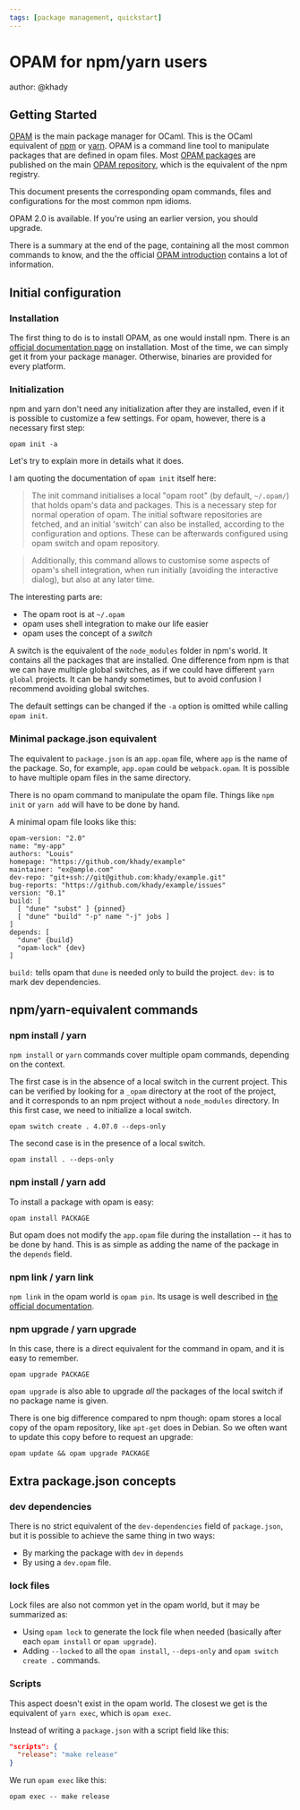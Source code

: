 ```yaml
---
tags: [package management, quickstart]
---
```


# OPAM for npm/yarn users

author: @khady

## Getting Started

[OPAM](https://opam.ocaml.org/) is the main package manager for OCaml.
This is the OCaml equivalent of [npm](https://www.npmjs.com/) or [yarn](https://yarnpkg.com/en/).
OPAM is a command line tool to manipulate packages that are defined in opam files.
Most [OPAM packages](https://opam.ocaml.org/packages/) are published on the main
 [OPAM repository](https://github.com/ocaml/opam-repository), which is the equivalent of the npm registry.

This document presents the corresponding opam commands, files and
configurations for the most common npm idioms.

OPAM 2.0 is available. If you're using an earlier version, you should upgrade.

There is a summary at the end of the page, containing all the most
common commands to know, and the the official [OPAM introduction](https://opam.ocaml.org/doc/2.0/Usage.html)
contains a lot of information.

## Initial configuration

### Installation

The first thing to do is to install OPAM, as one would install npm. There is an
[official documentation page](https://opam.ocaml.org/doc/2.0/Install.html) on installation.
Most of the time, we can simply get it from your package manager.
Otherwise, binaries are provided for every platform.

### Initialization

npm and yarn don't need any initialization after they are installed,
even if it is possible to customize a few settings.
For opam, however, there is a necessary first step:

```
opam init -a
```
Let's try to explain more in details what it does.

I am quoting the documentation of `opam init` itself here:

> The init command initialises a local "opam root" (by default,
> `~/.opam/`) that holds opam's data and packages. This is a necessary
> step for normal operation of opam. The initial software repositories
> are fetched, and an initial 'switch' can also be installed, according
> to the configuration and options. These can be afterwards configured
> using opam switch and opam repository.

> Additionally, this command allows to customise some aspects of opam's
> shell integration, when run initially (avoiding the interactive
> dialog), but also at any later time.

The interesting parts are:

- The opam root is at `~/.opam`
- opam uses shell integration to make our life easier
- opam uses the concept of a *switch*

A switch is the equivalent of the `node_modules` folder in npm's
world. It contains all the packages that are installed. One difference
from npm is that we can have multiple global switches, as if we could
have different `yarn global` projects. It can be handy sometimes, but
to avoid confusion I recommend avoiding global switches.

The default settings can be changed if the `-a` option is omitted while
calling `opam init`.

### Minimal package.json equivalent

The equivalent to `package.json` is an `app.opam` file, where `app` is the name of the package.
So, for example, `app.opam` could be `webpack.opam`.
It is possible to have multiple opam files in the same directory.

There is no opam command to manipulate the opam file.
Things like `npm init` or `yarn add` will have to be done by hand.

A minimal opam file looks like this:

```
opam-version: "2.0"
name: "my-app"
authors: "Louis"
homepage: "https://github.com/khady/example"
maintainer: "ex@ample.com"
dev-repo: "git+ssh://git@github.com:khady/example.git"
bug-reports: "https://github.com/khady/example/issues"
version: "0.1"
build: [
  [ "dune" "subst" ] {pinned}
  [ "dune" "build" "-p" name "-j" jobs ]
]
depends: [
  "dune" {build}
  "opam-lock" {dev}
]
```

`build:` tells opam that `dune` is needed only to build the project.
`dev:` is to mark dev dependencies.

## npm/yarn-equivalent commands
### npm install / yarn

`npm install` or `yarn` commands cover multiple opam commands,
depending on the context.

The first case is in the absence of a local switch in the current project.
This can be verified by looking for a `_opam` directory at the root of the
project, and it corresponds to an npm project without a `node_modules`
directory. In this first case, we need to initialize a local switch.

```
opam switch create . 4.07.0 --deps-only
```

The second case is in the presence of a local switch.

```
opam install . --deps-only
```

### npm install <pkg> / yarn add

To install a package with opam is easy:

```
opam install PACKAGE
```

But opam does not modify the `app.opam` file during the
installation -- it has to be done by hand.
This is as simple as adding
the name of the package in the `depends` field.

### npm link / yarn link

`npm link` in the opam world is `opam pin`.
Its usage is well described in
[the official documentation](https://opam.ocaml.org/doc/2.0/Usage.html#opam-pin
).

### npm upgrade / yarn upgrade

In this case, there is a direct equivalent for the command in opam, and it is easy to
remember.

```
opam upgrade PACKAGE
```

`opam upgrade` is also able to upgrade *all* the packages of the local
switch if no package name is given.

There is one big difference compared to npm though: opam stores a local copy
of the opam repository, like `apt-get` does in Debian.
So we often
want to update this copy before to request an upgrade:

```
opam update && opam upgrade PACKAGE
```

## Extra package.json concepts

### dev dependencies

There is no strict equivalent of the `dev-dependencies` field of
`package.json`, but it is possible to achieve the same thing in two
ways:

- By marking the package with `dev` in `depends`
- By using a `dev.opam` file.

### lock files

Lock files are also not common yet in the opam world, but it may be summarized as:

- Using `opam lock` to generate the lock file when needed (basically
  after each `opam install` or `opam upgrade`).
- Adding `--locked` to all the `opam install`, `--deps-only` and `opam
  switch create .` commands.

### Scripts

This aspect doesn't exist in the opam world. The closest we get is the
equivalent of `yarn exec`, which is `opam exec`.

Instead of writing a `package.json` with a script field like this:

```json
"scripts": {
  "release": "make release"
}
```

We run `opam exec` like this:

```
opam exec -- make release
```
